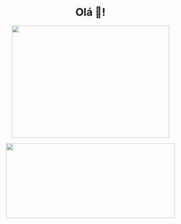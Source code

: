 <h1 align="center">
  Olá 👋!
</h1>
 
 <p align="center">
<img align="center" width="420" height="300" src="https://user-images.githubusercontent.com/63877012/187077008-12266686-3779-40ea-afc7-27013c238e2c.png">
<p/>
 
  <p align="center">
  <img align="center" width="450" height="200" src="https://github-readme-stats.vercel.app/api?username=Gabrielcefetzada&show_icons=true&count_private=true&theme=dracula">
<p/>

